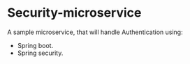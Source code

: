 # Security-microservice
A sample microservice, that will handle Authentication using:
  - Spring boot.
  - Spring security.
